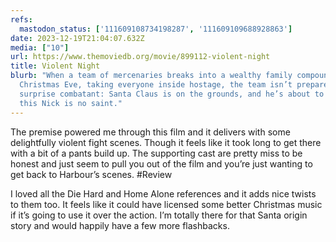 ```yaml
---
refs:
  mastodon_status: ['111609108734198287', '111609109688928863']
date: 2023-12-19T21:04:07.632Z
media: ["10"]
url: https://www.themoviedb.org/movie/899112-violent-night
title: Violent Night
blurb: "When a team of mercenaries breaks into a wealthy family compound on
  Christmas Eve, taking everyone inside hostage, the team isn’t prepared for a
  surprise combatant: Santa Claus is on the grounds, and he’s about to show why
  this Nick is no saint."
---
```


The premise powered me through this film and it delivers with some delightfully violent fight scenes. Though it feels like it took long to get there with a bit of a pants build up. The supporting cast are pretty miss to be honest and just seem to pull you out of the film and you’re just wanting to get back to Harbour’s scenes. #Review

I loved all the Die Hard and Home Alone references and it adds nice twists to them too. It feels like it could have licensed some better Christmas music if it’s going to use it over the action. I’m totally there for that Santa origin story and would happily have a few more flashbacks.
